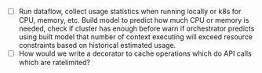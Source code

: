 - [ ] Run dataflow, collect usage statistics when running locally or k8s for CPU, memory, etc. Build model to predict how much CPU or memory is needed, check if cluster has enough before warn if orchestrator predicts using built model that number of context executing will exceed resource constraints based on historical estimated usage.
- [ ] How would we write a decorator to cache operations which do API calls which are ratelimited?